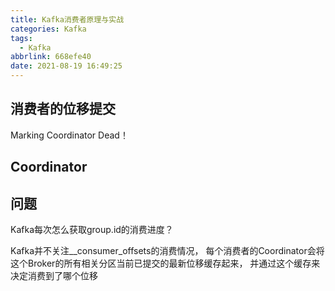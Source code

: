 ```yaml
---
title: Kafka消费者原理与实战
categories: Kafka
tags:
  - Kafka
abbrlink: 668efe40
date: 2021-08-19 16:49:25
---
```



## 

## 消费者的位移提交







Marking Coordinator Dead！ 



## Coordinator





## 问题

Kafka每次怎么获取group.id的消费进度？

Kafka并不关注__consumer_offsets的消费情况， 每个消费者的Coordinator会将这个Broker的所有相关分区当前已提交的最新位移缓存起来， 并通过这个缓存来决定消费到了哪个位移